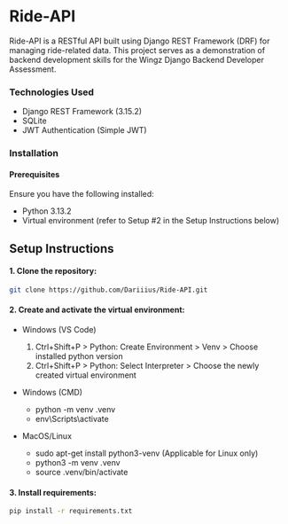 # Ride-API

Ride-API is a RESTful API built using Django REST Framework (DRF) for managing ride-related data. This project serves as a demonstration of backend development skills for the Wingz Django Backend Developer Assessment.

### Technologies Used
- Django REST Framework (3.15.2)
- SQLite
- JWT Authentication (Simple JWT)


### Installation

#### Prerequisites

Ensure you have the following installed:
- Python 3.13.2
- Virtual environment (refer to Setup #2 in the Setup Instructions below)

## Setup Instructions
#### 1. Clone the repository:
```bash
git clone https://github.com/Dariiius/Ride-API.git
```

#### 2. Create and activate the virtual environment:
- Windows (VS Code)
	1. Ctrl+Shift+P > Python: Create Environment > Venv > Choose installed python version
	2. Ctrl+Shift+P > Python: Select Interpreter > Choose the newly created virtual environment

- Windows (CMD)
	- python -m venv .venv
	- env\Scripts\activate

- MacOS/Linux 
	- sudo apt-get install python3-venv (Applicable for Linux only)
	- python3 -m venv .venv
	- source .venv/bin/activate

#### 3. Install requirements:
```bash
pip install -r requirements.txt
```
